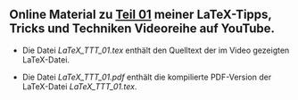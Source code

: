 ## Online Material zu [Teil 01](https://youtu.be/EiLk7oMdpGs) meiner LaTeX-Tipps, Tricks und Techniken Videoreihe auf YouTube.

- Die Datei *LaTeX_TTT_01.tex* enthält den Quelltext der im Video gezeigten
  LaTeX-Datei.

- Die Datei *LaTeX_TTT_01.pdf* enthält die kompilierte PDF-Version der
  LaTeX-Datei *LaTeX_TTT_01.tex*.

